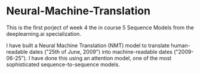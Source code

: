 # Neural-Machine-Translation
This is the first porject of week 4 the in course 5 Sequence Models from the deeplearning.ai specialization.

I have built a Neural Machine Translation (NMT) model to translate human-readable dates ("25th of June, 2009") into machine-readable dates ("2009-06-25").
I have done this using an attention model, one of the most sophisticated sequence-to-sequence models.
